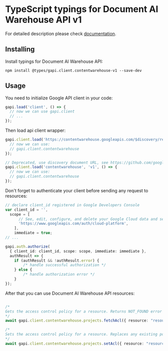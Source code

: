 # TypeScript typings for Document AI Warehouse API v1


For detailed description please check [documentation](https://cloud.google.com/document-warehouse).

## Installing

Install typings for Document AI Warehouse API:

```
npm install @types/gapi.client.contentwarehouse-v1 --save-dev
```

## Usage

You need to initialize Google API client in your code:

```typescript
gapi.load('client', () => {
  // now we can use gapi.client
  // ...
});
```

Then load api client wrapper:

```typescript
gapi.client.load('https://contentwarehouse.googleapis.com/$discovery/rest?version=v1', () => {
  // now we can use:
  // gapi.client.contentwarehouse
});
```

```typescript
// Deprecated, use discovery document URL, see https://github.com/google/google-api-javascript-client/blob/master/docs/reference.md#----gapiclientloadname----version----callback--
gapi.client.load('contentwarehouse', 'v1', () => {
  // now we can use:
  // gapi.client.contentwarehouse
});
```

Don't forget to authenticate your client before sending any request to resources:

```typescript
// declare client_id registered in Google Developers Console
var client_id = '',
  scope = [
      // See, edit, configure, and delete your Google Cloud data and see the email address for your Google Account.
      'https://www.googleapis.com/auth/cloud-platform',
    ],
    immediate = true;
// ...

gapi.auth.authorize(
  { client_id: client_id, scope: scope, immediate: immediate },
  authResult => {
    if (authResult && !authResult.error) {
        /* handle successful authorization */
    } else {
        /* handle authorization error */
    }
});
```

After that you can use Document AI Warehouse API resources: <!-- TODO: make this work for multiple namespaces -->

```typescript

/*
Gets the access control policy for a resource. Returns NOT_FOUND error if the resource does not exist. Returns an empty policy if the resource exists but does not have a policy set.
*/
await gapi.client.contentwarehouse.projects.fetchAcl({ resource: "resource",  });

/*
Sets the access control policy for a resource. Replaces any existing policy.
*/
await gapi.client.contentwarehouse.projects.setAcl({ resource: "resource",  });
```
